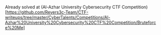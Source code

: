 Already solved at (Al-Azhar University Cybersecurity CTF Competition)[https://github.com/Revers3c-Team/CTF-writeups/tree/master/CyberTalents/Competitions/Al-Azhar%20University%20Cybersecurity%20CTF%20Competition/Bruteforce%20Me]
